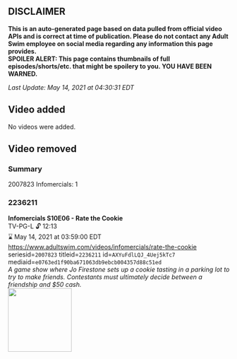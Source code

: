 ## DISCLAIMER
**This is an auto-generated page based on data pulled from official video APIs and is correct at time of publication. Please do not contact any Adult Swim employee on social media regarding any information this page provides.**  
**SPOILER ALERT: This page contains thumbnails of full episodes/shorts/etc. that might be spoilery to you. YOU HAVE BEEN WARNED.**  

_Last Update: May 14, 2021 at 04:30:31 EDT_
## Video added
No videos were added.  
## Video removed
### Summary
2007823 Infomercials: 1  
### 2236211
**Infomercials S10E06 - Rate the Cookie**  
TV-PG-L 🔓 12:13  
⌛ May 14, 2021 at 03:59:00 EDT  
https://www.adultswim.com/videos/infomercials/rate-the-cookie  
seriesid=`2007823` titleid=`2236211` id=`AXYuFdlLQJ_4Uej5kTc7` mediaid=`e0763ed1f90ba671063db9ebcb004357d88c51ed`  
_A game show where Jo Firestone sets up a cookie tasting in a parking lot to try to make friends. Contestants must ultimately decide between a friendship and $50 cash._  
<a href="https://media.cdn.adultswim.com/uploads/20201204/thumbnails/2_201249963-infomercials_RateTheCookie_dup-20201201.jpg"><img src="https://media.cdn.adultswim.com/uploads/20201204/thumbnails/2_201249963-infomercials_RateTheCookie_dup-20201201.jpg" height="144px" /></a>
